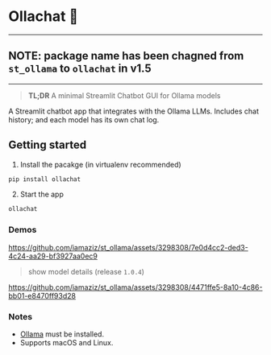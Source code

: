 # Ollachat 🚀

---

## **NOTE**: package name has been chagned from `st_ollama` to `ollachat` in v1.5

---

> **TL;DR** A minimal Streamlit Chatbot GUI for Ollama models

A Streamlit chatbot app that integrates with the Ollama LLMs. Includes chat history; and each model has its own chat log.


## Getting started


1) Install the pacakge (in virtualenv recommended)

```bash
pip install ollachat
```

2) Start the app

```bash
ollachat
```


### Demos

https://github.com/iamaziz/st_ollama/assets/3298308/7e0d4cc2-ded3-4c24-aa29-bf3927aa0ec9

> show model details (release `1.0.4`)

https://github.com/iamaziz/st_ollama/assets/3298308/4471ffe5-8a10-4c86-bb01-e8470ff93d28

### Notes

- [Ollama](http://ollama.ai/) must be installed.
- Supports macOS and Linux.
